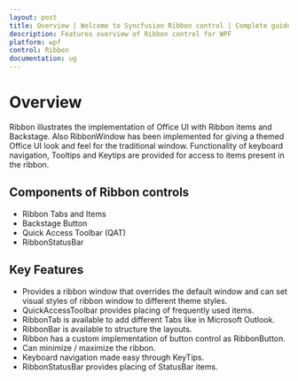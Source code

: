 ```yaml
---
layout: post
title: Overview | Welcome to Syncfusion Ribbon control | Complete guide for Ribbon control
description: Features overview of Ribbon control for WPF
platform: wpf
control: Ribbon
documentation: ug
---
```

# Overview

Ribbon illustrates the implementation of Office UI with Ribbon items and Backstage. Also RibbonWindow has been implemented for giving a themed Office UI look and feel for the traditional window. Functionality of keyboard navigation, Tooltips and Keytips are provided for access to items present in the ribbon. 



## Components of Ribbon controls

* Ribbon Tabs and Items
* Backstage Button
* Quick Access Toolbar (QAT)
* RibbonStatusBar


## Key Features

* Provides a ribbon window that overrides the default window and can set visual styles of ribbon window to different theme styles.
* QuickAccessToolbar provides placing of frequently used items. 
* RibbonTab is available to add different Tabs like in Microsoft Outlook.
* RibbonBar is available to structure the layouts.
* Ribbon has a custom implementation of button control as RibbonButton.
* Can minimize / maximize the ribbon.
* Keyboard navigation made easy through KeyTips.
* RibbonStatusBar provides placing of StatusBar items. 

